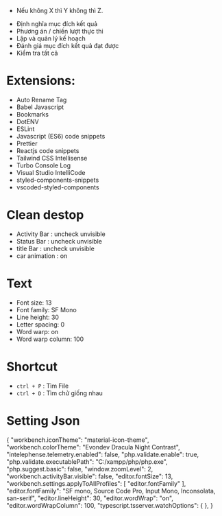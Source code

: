 - Nếu không X thì Y không thì Z.

* Định nghĩa mục đích kết quả
* Phương án / chiến lượt thực thi
* Lập và quản lý kế hoạch
* Đánh giá mục đích kết quả đạt được
* Kiểm tra tất cả

# Extensions:

- Auto Rename Tag
- Babel Javascript
- Bookmarks
- DotENV
- ESLint
- Javascript (ES6) code snippets
- Prettier
- Reactjs code snippets
- Tailwind CSS Intellisense
- Turbo Console Log
- Visual Studio IntelliCode
- styled-components-snippets
- vscoded-styled-components

# Clean destop

- Activity Bar : uncheck unvisible
- Status Bar : uncheck unvisible
- title Bar : uncheck unvisible
- car animation : on

# Text

- Font size: 13
- Font family: SF Mono
- Line height: 30
- Letter spacing: 0
- Word warp: on
- Word warp column: 100

# Shortcut

- `ctrl + P` : Tìm File
- `ctrl + D` : Tìm chử giống nhau

# Setting Json

{
"workbench.iconTheme": "material-icon-theme",
"workbench.colorTheme": "Evondev Dracula Night Contrast",
"intelephense.telemetry.enabled": false,
"php.validate.enable": true,
"php.validate.executablePath": "C:/xampp/php/php.exe",
"php.suggest.basic": false,
"window.zoomLevel": 2,
"workbench.activityBar.visible": false,
"editor.fontSize": 13,
"workbench.settings.applyToAllProfiles": [
"editor.fontFamily"
],
"editor.fontFamily": "SF mono, Source Code Pro, Input Mono, Inconsolata, san-serif",
"editor.lineHeight": 30,
"editor.wordWrap": "on",
"editor.wordWrapColumn": 100,
"typescript.tsserver.watchOptions": {
},
}
